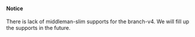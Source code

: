 #### Notice
There is lack of middleman-slim supports for the branch-v4.
We will fill up the supports in the future.
